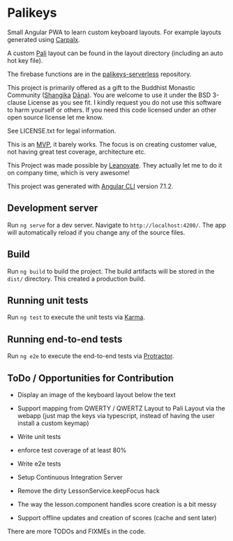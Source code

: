 # Palikeys

Small Angular PWA to learn custom keyboard layouts.
For example layouts generated using [Carpalx](http://mkweb.bcgsc.ca/carpalx/).

A custom [Pali](https://en.wikipedia.org/wiki/Pali) layout can be found in the layout directory (including an auto hot key file).

The firebase functions are in the [palikeys-serverless](https://github.com/notfb/palikeys-serverless) repository.

This project is primarily offered as a gift to the Buddhist Monastic Community
([Shangika](https://en.wikipedia.org/wiki/Sangha) [Dāna](https://en.wikipedia.org/wiki/Dāna#Buddhism)).
You are welcome to use it under the BSD 3-clause License as you see fit.
I kindly request you do not use this software to harm yourself or others.
If you need this code licensed under an other open source license let me know.

See LICENSE.txt for legal information.

This is an [MVP](https://en.wikipedia.org/wiki/Minimum_viable_product), it barely works.
The focus is on creating customer value, not having great test coverage, architecture etc.

This Project was made possible by [Leanovate](https://www.leanovate.de/).
They actually let me to do it on company time, which is very awesome!

This project was generated with [Angular CLI](https://github.com/angular/angular-cli) version 7.1.2.

## Development server

Run `ng serve` for a dev server. Navigate to `http://localhost:4200/`. The app will automatically reload if you change any of the source files.

## Build

Run `ng build` to build the project. The build artifacts will be stored in the `dist/` directory. This created a production build.

## Running unit tests

Run `ng test` to execute the unit tests via [Karma](https://karma-runner.github.io).

## Running end-to-end tests

Run `ng e2e` to execute the end-to-end tests via [Protractor](http://www.protractortest.org/).

## ToDo / Opportunities for Contribution

- Display an image of the keyboard layout below the text
- Support mapping from QWERTY / QWERTZ Layout to Pali Layout via the webapp (just map the keys via typescript, instead of having the user install a custom keymap)

- Write unit tests
- enforce test coverage of at least 80%
- Write e2e tests
- Setup Continuous Integration Server

- Remove the dirty LessonService.keepFocus hack
- The way the lesson.component handles score creation is a bit messy

- Support offline updates and creation of scores (cache and sent later)

There are more TODOs and FIXMEs in the code.
